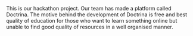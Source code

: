 This is our hackathon project. Our team has made a platform called Doctrina. The motive behind the development of Doctrina is free and best quality of education for those who want to learn something online 
but unable to find good quality of resources in a well organised manner. 
